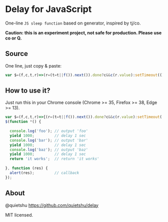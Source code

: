 # Delay for JavaScript
One-line `JS sleep function` based on generator, inspired by tj/co.

__Caution: this is an experiment project, not safe for production. Please use co or Q.__

## Source

One line, just copy & paste:

```javascript
var $=(f,c,t,r)=>(r=(t=t||f()).next()).done?c&&c(r.value):setTimeout(()=>$(f,c,t),r.value); 
```

## How to use it?

Just run this in your Chrome console (Chrome >= 35, Firefox >= 38, Edge >= 13).

```javascript
var $=(f,c,t,r)=>{(r=(t=t||f()).next()).done?c&&c(r.value):setTimeout(()=>$(f,c,t),r.value)}; // <- the source
$(function *() {                                                                              // <- wrapper
                                                                                              // <- magic start
  console.log('foo'); // output 'foo'
  yield 1000;         // delay 1 sec
  console.log('bar'); // output 'bar'
  yield 1000;         // delay 1 sec
  console.log('baz'); // output 'baz'
  yield 1000;         // delay 1 sec
  return 'it works';  // return 'it works'
  
}, function (res) {
  alert(res);         // callback
});
```

## About

@quietshu https://github.com/quietshu/delay

MIT licensed.
